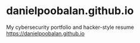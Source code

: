 # danielpoobalan.github.io
My cybersecurity portfolio and hacker-style resume
https://danielpoobalan.github.io
